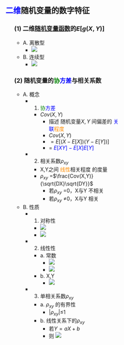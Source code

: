 <div style="float: left; width: 64%; padding: 1%;">

## <span style="color:blue;">二维</span>随机变量的数字特征

<ul>

### (1) 二维<u>随机变量函数</u>的$E[g(X,Y)]$
*   A. 离散型
    *   ![](https://api2.mubu.com/v3/document_image/69037ab3-e13f-4d06-86d0-c70d4da1ed5c-15201174.jpg)
*   B. 连续型
    *   ![](https://api2.mubu.com/v3/document_image/e839dec6-c2db-4d97-931f-09ffceac8d5f-15201174.jpg)
### (2) 随机变量的<span style="color:green;">协</span><span style="color:blue;">方差</span>与相关系数
*   A. 概念
    *   1) <span style="color:green;"> 协</span><span style="color:blue;">方差</span>
        *   $Cov(X,Y)$
            *   描述 随机变量$X,Y$ 间偏差的 <span style="color:blue;">关联</span><span style="color:darkorange;">程度</span>
            *   $Cov(X, Y)$
            *   $= E\left[\left(X - E[X]\right)\left(Y - E[Y]\right)\right]$
            *   =<span style="color:blue;"> $E[XY] - E[X]E[Y]$</span>
    *   2) 相关系数$\rho_{xy}$
        *   X,Y之间 <span style="color:darkorange;">线性</span>相关程度 的度量
        *   $\rho_{xy}$ =$\frac{Cov(X,Y)}{\sqrt{DX}\sqrt{DY}}$
            *   若$\rho_{xy}$ =0，X与Y 不相关
            *   若$\rho_{xy}$ ≠0，X与Y 相关
*   B. 性质
    *   1) 对称性
        *   ![](https://api2.mubu.com/v3/document_image/5633e6d2-ee27-4378-9aa3-f7e3e7638f76-15201174.jpg)
        *   ![](https://api2.mubu.com/v3/document_image/4c4aeda6-2c84-4b1c-974c-3d7c6f65a187-15201174.jpg)
    *   2) 线性性
        *   a. 常数
            *   ![](https://api2.mubu.com/v3/document_image/04b7da4a-9870-409f-9c17-7a6f9d4617c3-15201174.jpg)
            *   ![](https://api2.mubu.com/v3/document_image/4f37c042-3bae-4694-9cd1-e3930b1feaac-15201174.jpg)
        *   b. X,Y
            *   ![](https://api2.mubu.com/v3/document_image/cfa8e6b3-ff82-4cd9-86ce-d566ccc72bac-15201174.jpg)
    *   3) 单相关系数$\rho_{xy}$
        *   a. $\rho_{xy}$ 的有界性
            *   $|\rho_{xy}|$≤1
        *   b. 线性关系下的$\rho_{xy}$
            *   若$Y=aX+b$
            *   则 ![](https://api2.mubu.com/v3/document_image/ba3202e4-a355-4329-b220-0745a938f5ce-15201174.jpg)
</div>
<div style="float: right; width: 26%; padding: 1%;">

</div>
<div style="clear: both;"></div>

